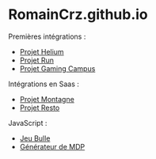 # RomainCrz.github.io

Premières intégrations : 
- [Projet Helium](https://romaincrz.github.io/Projet-Helium/)
- [Projet Run](https://romaincrz.github.io/projet-run/)
- [Projet Gaming Campus](https://romaincrz.github.io/projet-Gaming-Campus/)

Intégrations en Saas : 
- [Projet Montagne](https://romaincrz.github.io/La-montagne/)
- [Projet Resto](https://romaincrz.github.io/Resto/)

JavaScript : 
-  [Jeu Bulle](https://romaincrz.github.io/Jeu-Bulle/)
-  [Générateur de MDP](https://romaincrz.github.io/Password-Generator/)

